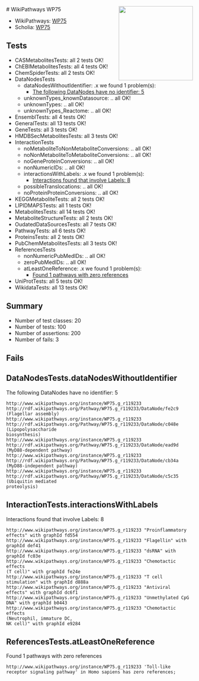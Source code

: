 <img style="float: right; width: 200px" src="https://upload.wikimedia.org/wikipedia/commons/thumb/8/83/Wplogo_with_text_500.png/640px-Wplogo_with_text_500.png" />
# WikiPathways WP75

* WikiPathways: [WP75](https://new.wikipathways.org/pathways/WP75)
* Scholia: [WP75](https://scholia.toolforge.org/wikipathways/WP75)
## Tests
* CASMetabolitesTests: all 2 tests OK!
* ChEBIMetabolitesTests: all 4 tests OK!
* ChemSpiderTests: all 2 tests OK!
* DataNodesTests
    * dataNodesWithoutIdentifier: .x we found 1 problem(s):
        * [The following DataNodes have no identifier: 5](#d2d32fa4)
    * unknownTypes_knownDatasource: .. all OK!
    * unknownTypes: .. all OK!
    * unknownTypes_Reactome: .. all OK!
* EnsemblTests: all 4 tests OK!
* GeneralTests: all 13 tests OK!
* GeneTests: all 3 tests OK!
* HMDBSecMetabolitesTests: all 3 tests OK!
* InteractionTests
    * noMetaboliteToNonMetaboliteConversions: .. all OK!
    * noNonMetaboliteToMetaboliteConversions: .. all OK!
    * noGeneProteinConversions: .. all OK!
    * nonNumericIDs: .. all OK!
    * interactionsWithLabels: .x we found 1 problem(s):
        * [Interactions found that involve Labels: 8](#630d267f)
    * possibleTranslocations: .. all OK!
    * noProteinProteinConversions: .. all OK!
* KEGGMetaboliteTests: all 2 tests OK!
* LIPIDMAPSTests: all 1 tests OK!
* MetabolitesTests: all 14 tests OK!
* MetaboliteStructureTests: all 2 tests OK!
* OudatedDataSourcesTests: all 7 tests OK!
* PathwayTests: all 6 tests OK!
* ProteinsTests: all 2 tests OK!
* PubChemMetabolitesTests: all 3 tests OK!
* ReferencesTests
    * nonNumericPubMedIDs: .. all OK!
    * zeroPubMedIDs: .. all OK!
    * atLeastOneReference: .x we found 1 problem(s):
        * [Found 1 pathways with zero references](#35eb778e)
* UniProtTests: all 5 tests OK!
* WikidataTests: all 13 tests OK!


## Summary

* Number of test classes: 20
* Number of tests: 100
* Number of assertions: 200
* Number of fails: 3

## Fails

<a name="d2d32fa4" />

## DataNodesTests.dataNodesWithoutIdentifier

The following DataNodes have no identifier: 5
```
http://www.wikipathways.org/instance/WP75.g_r119233 http://rdf.wikipathways.org/Pathway/WP75.g_r119233/DataNode/fe2c9 (Flagellar assembly)
http://www.wikipathways.org/instance/WP75.g_r119233 http://rdf.wikipathways.org/Pathway/WP75.g_r119233/DataNode/c048e (Lipopolysaccharide
biosynthesis)
http://www.wikipathways.org/instance/WP75.g_r119233 http://rdf.wikipathways.org/Pathway/WP75.g_r119233/DataNode/ead9d (MyD88-dependent pathway)
http://www.wikipathways.org/instance/WP75.g_r119233 http://rdf.wikipathways.org/Pathway/WP75.g_r119233/DataNode/cb34a (MyD88-independent pathway)
http://www.wikipathways.org/instance/WP75.g_r119233 http://rdf.wikipathways.org/Pathway/WP75.g_r119233/DataNode/c5c35 (Ubiquitin mediated 
proteolysis)
```

<a name="630d267f" />

## InteractionTests.interactionsWithLabels

Interactions found that involve Labels: 8
```
http://www.wikipathways.org/instance/WP75.g_r119233 "Proinflammatory
effects" with graphId fd554
http://www.wikipathways.org/instance/WP75.g_r119233 "Flagellin" with graphId def41
http://www.wikipathways.org/instance/WP75.g_r119233 "dsRNA" with graphId fc03e
http://www.wikipathways.org/instance/WP75.g_r119233 "Chemotactic effects 
(T cell)" with graphId fe24e
http://www.wikipathways.org/instance/WP75.g_r119233 "T cell stimulation" with graphId d888a
http://www.wikipathways.org/instance/WP75.g_r119233 "Antiviral effects" with graphId dc6f1
http://www.wikipathways.org/instance/WP75.g_r119233 "Unmethylated CpG DNA" with graphId b0443
http://www.wikipathways.org/instance/WP75.g_r119233 "Chemotactic effects
(Neutrophil, immature DC,
NK cell)" with graphId e9284
```

<a name="35eb778e" />

## ReferencesTests.atLeastOneReference

Found 1 pathways with zero references
```
http://www.wikipathways.org/instance/WP75.g_r119233 'Toll-like receptor signaling pathway' in Homo sapiens has zero references; 
```

